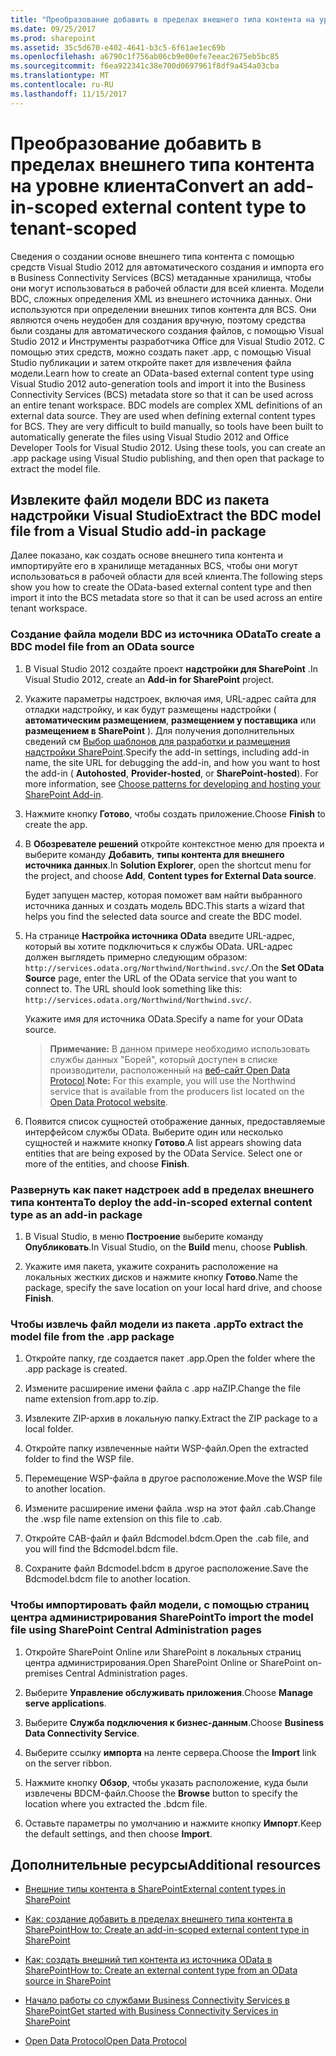 ```yaml
---
title: "Преобразование добавить в пределах внешнего типа контента на уровне клиента"
ms.date: 09/25/2017
ms.prod: sharepoint
ms.assetid: 35c5d670-e402-4641-b3c5-6f61ae1ec69b
ms.openlocfilehash: a6790c1f756ab06cb9e00efe7eeac2675eb5bc85
ms.sourcegitcommit: f6ea922341c38e700d0697961f8df9a454a03cba
ms.translationtype: MT
ms.contentlocale: ru-RU
ms.lasthandoff: 11/15/2017
---
```

# <a name="convert-an-add-in-scoped-external-content-type-to-tenant-scoped"></a><span data-ttu-id="ac230-102">Преобразование добавить в пределах внешнего типа контента на уровне клиента</span><span class="sxs-lookup"><span data-stu-id="ac230-102">Convert an add-in-scoped external content type to tenant-scoped</span></span>

<span data-ttu-id="ac230-p101">Сведения о создании основе внешнего типа контента с помощью средств Visual Studio 2012 для автоматического создания и импорта его в Business Connectivity Services (BCS) метаданные хранилища, чтобы они могут использоваться в рабочей области для всей клиента. Модели BDC, сложных определения XML из внешнего источника данных. Они используются при определении внешних типов контента для BCS. Они являются очень неудобен для создания вручную, поэтому средства были созданы для автоматического создания файлов, с помощью Visual Studio 2012 и Инструменты разработчика Office для Visual Studio 2012. С помощью этих средств, можно создать пакет .app, с помощью Visual Studio публикации и затем откройте пакет для извлечения файла модели.</span><span class="sxs-lookup"><span data-stu-id="ac230-p101">Learn how to create an OData-based external content type using Visual Studio 2012 auto-generation tools and import it into the Business Connectivity Services (BCS) metadata store so that it can be used across an entire tenant workspace. BDC models are complex XML definitions of an external data source. They are used when defining external content types for BCS. They are very difficult to build manually, so tools have been built to automatically generate the files using Visual Studio 2012 and Office Developer Tools for Visual Studio 2012. Using these tools, you can create an .app package using Visual Studio publishing, and then open that package to extract the model file.</span></span>
  
    
    


## <a name="extract-the-bdc-model-file-from-a-visual-studio-add-in-package"></a><span data-ttu-id="ac230-108">Извлеките файл модели BDC из пакета надстройки Visual Studio</span><span class="sxs-lookup"><span data-stu-id="ac230-108">Extract the BDC model file from a Visual Studio add-in package</span></span>

<span data-ttu-id="ac230-109">Далее показано, как создать основе внешнего типа контента и импортируйте его в хранилище метаданных BCS, чтобы они могут использоваться в рабочей области для всей клиента.</span><span class="sxs-lookup"><span data-stu-id="ac230-109">The following steps show you how to create the OData-based external content type and then import it into the BCS metadata store so that it can be used across an entire tenant workspace.</span></span>
  
    
    

### <a name="to-create-a-bdc-model-file-from-an-odata-source"></a><span data-ttu-id="ac230-110">Создание файла модели BDC из источника OData</span><span class="sxs-lookup"><span data-stu-id="ac230-110">To create a BDC model file from an OData source</span></span>


1. <span data-ttu-id="ac230-111">В Visual Studio 2012 создайте проект **надстройки для SharePoint** .</span><span class="sxs-lookup"><span data-stu-id="ac230-111">In Visual Studio 2012, create an **Add-in for SharePoint** project.</span></span>
    
  
2. <span data-ttu-id="ac230-p102">Укажите параметры надстроек, включая имя, URL-адрес сайта для отладки надстройку, и как будут размещены надстройки ( **автоматическим размещением**, **размещением у поставщика** или **размещением в SharePoint** ). Для получения дополнительных сведений см [Выбор шаблонов для разработки и размещения надстройки SharePoint](http://msdn.microsoft.com/library/05ce5435-0a03-4ddc-976b-c33b08d03457%28Office.15%29.aspx).</span><span class="sxs-lookup"><span data-stu-id="ac230-p102">Specify the add-in settings, including add-in name, the site URL for debugging the add-in, and how you want to host the add-in ( **Autohosted**, **Provider-hosted**, or **SharePoint-hosted**). For more information, see  [Choose patterns for developing and hosting your SharePoint Add-in](http://msdn.microsoft.com/library/05ce5435-0a03-4ddc-976b-c33b08d03457%28Office.15%29.aspx).</span></span>
    
  
3. <span data-ttu-id="ac230-114">Нажмите кнопку **Готово**, чтобы создать приложение.</span><span class="sxs-lookup"><span data-stu-id="ac230-114">Choose **Finish** to create the app.</span></span>
    
  
4. <span data-ttu-id="ac230-115">В **Обозревателе решений** откройте контекстное меню для проекта и выберите команду **Добавить**, **типы контента для внешнего источника данных**.</span><span class="sxs-lookup"><span data-stu-id="ac230-115">In **Solution Explorer**, open the shortcut menu for the project, and choose **Add**, **Content types for External Data source**.</span></span>
    
    <span data-ttu-id="ac230-116">Будет запущен мастер, которая поможет вам найти выбранного источника данных и создать модель BDC.</span><span class="sxs-lookup"><span data-stu-id="ac230-116">This starts a wizard that helps you find the selected data source and create the BDC model.</span></span>
    
  
5. <span data-ttu-id="ac230-p103">На странице **Настройка источника OData** введите URL-адрес, который вы хотите подключиться к службы OData. URL-адрес должен выглядеть примерно следующим образом: `http://services.odata.org/Northwind/Northwind.svc/`.</span><span class="sxs-lookup"><span data-stu-id="ac230-p103">On the **Set OData Source** page, enter the URL of the OData service that you want to connect to. The URL should look something like this: `http://services.odata.org/Northwind/Northwind.svc/`.</span></span>
    
    <span data-ttu-id="ac230-119">Укажите имя для источника OData.</span><span class="sxs-lookup"><span data-stu-id="ac230-119">Specify a name for your OData source.</span></span>
    
    > <span data-ttu-id="ac230-120">**Примечание:** В данном примере необходимо использовать службы данных "Борей", который доступен в списке производители, расположенный на [веб-сайт Open Data Protocol](http://www.odata.org).</span><span class="sxs-lookup"><span data-stu-id="ac230-120">**Note:** For this example, you will use the Northwind service that is available from the producers list located on the  [Open Data Protocol website](http://www.odata.org).</span></span> 
6. <span data-ttu-id="ac230-p104">Появится список сущностей отображение данных, предоставляемые интерфейсом службы OData. Выберите один или несколько сущностей и нажмите кнопку **Готово**.</span><span class="sxs-lookup"><span data-stu-id="ac230-p104">A list appears showing data entities that are being exposed by the OData Service. Select one or more of the entities, and choose **Finish**.</span></span>
    
  

### <a name="to-deploy-the-add-in-scoped-external-content-type-as-an-add-in-package"></a><span data-ttu-id="ac230-123">Развернуть как пакет надстроек add в пределах внешнего типа контента</span><span class="sxs-lookup"><span data-stu-id="ac230-123">To deploy the add-in-scoped external content type as an add-in package</span></span>


1. <span data-ttu-id="ac230-124">В Visual Studio, в меню **Построение** выберите команду **Опубликовать**.</span><span class="sxs-lookup"><span data-stu-id="ac230-124">In Visual Studio, on the **Build** menu, choose **Publish**.</span></span>
    
  
2. <span data-ttu-id="ac230-125">Укажите имя пакета, укажите сохранить расположение на локальных жестких дисков и нажмите кнопку **Готово**.</span><span class="sxs-lookup"><span data-stu-id="ac230-125">Name the package, specify the save location on your local hard drive, and choose **Finish**.</span></span>
    
  

### <a name="to-extract-the-model-file-from-the-app-package"></a><span data-ttu-id="ac230-126">Чтобы извлечь файл модели из пакета .app</span><span class="sxs-lookup"><span data-stu-id="ac230-126">To extract the model file from the .app package</span></span>


1. <span data-ttu-id="ac230-127">Откройте папку, где создается пакет .app.</span><span class="sxs-lookup"><span data-stu-id="ac230-127">Open the folder where the .app package is created.</span></span>
    
  
2.  <span data-ttu-id="ac230-128">Измените расширение имени файла с .app наZIP.</span><span class="sxs-lookup"><span data-stu-id="ac230-128">Change the file name extension from.app to.zip.</span></span>
    
  
3. <span data-ttu-id="ac230-129">Извлеките ZIP-архив в локальную папку.</span><span class="sxs-lookup"><span data-stu-id="ac230-129">Extract the ZIP package to a local folder.</span></span>
    
  
4. <span data-ttu-id="ac230-130">Откройте папку извлеченные найти WSP-файл.</span><span class="sxs-lookup"><span data-stu-id="ac230-130">Open the extracted folder to find the WSP file.</span></span>
    
  
5. <span data-ttu-id="ac230-131">Перемещение WSP-файла в другое расположение.</span><span class="sxs-lookup"><span data-stu-id="ac230-131">Move the WSP file to another location.</span></span>
    
  
6. <span data-ttu-id="ac230-132">Измените расширение имени файла .wsp на этот файл .cab.</span><span class="sxs-lookup"><span data-stu-id="ac230-132">Change the .wsp file name extension on this file to .cab.</span></span>
    
  
7. <span data-ttu-id="ac230-133">Откройте CAB-файл и файл Bdcmodel.bdcm.</span><span class="sxs-lookup"><span data-stu-id="ac230-133">Open the .cab file, and you will find the Bdcmodel.bdcm file.</span></span>
    
  
8. <span data-ttu-id="ac230-134">Сохраните файл Bdcmodel.bdcm в другое расположение.</span><span class="sxs-lookup"><span data-stu-id="ac230-134">Save the Bdcmodel.bdcm file to another location.</span></span>
    
  

### <a name="to-import-the-model-file-using-sharepoint-central-administration-pages"></a><span data-ttu-id="ac230-135">Чтобы импортировать файл модели, с помощью страниц центра администрирования SharePoint</span><span class="sxs-lookup"><span data-stu-id="ac230-135">To import the model file using SharePoint Central Administration pages</span></span>


1. <span data-ttu-id="ac230-136">Откройте SharePoint Online или SharePoint в локальных страниц центра администрирования.</span><span class="sxs-lookup"><span data-stu-id="ac230-136">Open SharePoint Online or SharePoint on-premises Central Administration pages.</span></span>
    
  
2. <span data-ttu-id="ac230-137">Выберите **Управление обслуживать приложения**.</span><span class="sxs-lookup"><span data-stu-id="ac230-137">Choose **Manage serve applications**.</span></span>
    
  
3. <span data-ttu-id="ac230-138">Выберите **Служба подключения к бизнес-данным**.</span><span class="sxs-lookup"><span data-stu-id="ac230-138">Choose **Business Data Connectivity Service**.</span></span>
    
  
4. <span data-ttu-id="ac230-139">Выберите ссылку **импорта** на ленте сервера.</span><span class="sxs-lookup"><span data-stu-id="ac230-139">Choose the **Import** link on the server ribbon.</span></span>
    
  
5. <span data-ttu-id="ac230-140">Нажмите кнопку **Обзор**, чтобы указать расположение, куда были извлечены BDCM-файл.</span><span class="sxs-lookup"><span data-stu-id="ac230-140">Choose the **Browse** button to specify the location where you extracted the .bdcm file.</span></span>
    
  
6. <span data-ttu-id="ac230-141">Оставьте параметры по умолчанию и нажмите кнопку **Импорт**.</span><span class="sxs-lookup"><span data-stu-id="ac230-141">Keep the default settings, and then choose **Import**.</span></span>
    
  

## <a name="additional-resources"></a><span data-ttu-id="ac230-142">Дополнительные ресурсы</span><span class="sxs-lookup"><span data-stu-id="ac230-142">Additional resources</span></span>
<span data-ttu-id="ac230-143"><a name="bk_addresources"> </a></span><span class="sxs-lookup"><span data-stu-id="ac230-143"><a name="bk_addresources"> </a></span></span>


-  [<span data-ttu-id="ac230-144">Внешние типы контента в SharePoint</span><span class="sxs-lookup"><span data-stu-id="ac230-144">External content types in SharePoint</span></span>](external-content-types-in-sharepoint.md)
    
  
-  [<span data-ttu-id="ac230-145">Как: создание добавить в пределах внешнего типа контента в SharePoint</span><span class="sxs-lookup"><span data-stu-id="ac230-145">How to: Create an add-in-scoped external content type in SharePoint</span></span>](how-to-create-an-add-in-scoped-external-content-type-in-sharepoint.md)
    
  
-  [<span data-ttu-id="ac230-146">Как: создать внешний тип контента из источника OData в SharePoint</span><span class="sxs-lookup"><span data-stu-id="ac230-146">How to: Create an external content type from an OData source in SharePoint</span></span>](how-to-create-an-external-content-type-from-an-odata-source-in-sharepoint.md)
    
  
-  [<span data-ttu-id="ac230-147">Начало работы со службами Business Connectivity Services в SharePoint</span><span class="sxs-lookup"><span data-stu-id="ac230-147">Get started with Business Connectivity Services in SharePoint</span></span>](get-started-with-business-connectivity-services-in-sharepoint.md)
    
  
-  [<span data-ttu-id="ac230-148">Open Data Protocol</span><span class="sxs-lookup"><span data-stu-id="ac230-148">Open Data Protocol</span></span>](http://www.odata.org)
    
  

  
    
    

